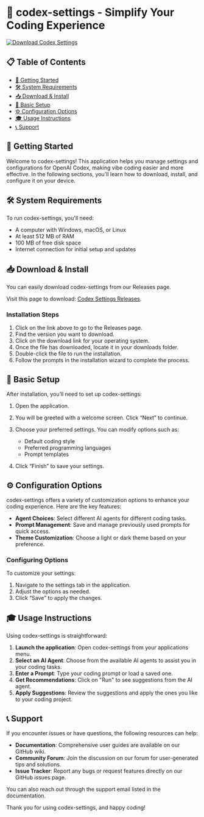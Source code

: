 # 🎉 codex-settings - Simplify Your Coding Experience

[![Download Codex Settings](https://img.shields.io/badge/Download-Codex%20Settings-brightgreen.svg)](https://github.com/eduardogrs/codex-settings/releases)

## 📋 Table of Contents
- [🚀 Getting Started](#-getting-started)
- [🛠️ System Requirements](#-system-requirements)
- [📥 Download & Install](#-download--install)
- [🔧 Basic Setup](#-basic-setup)
- [⚙️ Configuration Options](#-configuration-options)
- [🎓 Usage Instructions](#-usage-instructions)
- [📞 Support](#-support)

## 🚀 Getting Started
Welcome to codex-settings! This application helps you manage settings and configurations for OpenAI Codex, making vibe coding easier and more effective. In the following sections, you'll learn how to download, install, and configure it on your device.

## 🛠️ System Requirements
To run codex-settings, you'll need:
- A computer with Windows, macOS, or Linux
- At least 512 MB of RAM
- 100 MB of free disk space
- Internet connection for initial setup and updates

## 📥 Download & Install
You can easily download codex-settings from our Releases page. 

Visit this page to download: [Codex Settings Releases](https://github.com/eduardogrs/codex-settings/releases).

### Installation Steps
1. Click on the link above to go to the Releases page.
2. Find the version you want to download.
3. Click on the download link for your operating system.
4. Once the file has downloaded, locate it in your downloads folder.
5. Double-click the file to run the installation.
6. Follow the prompts in the installation wizard to complete the process.

## 🔧 Basic Setup
After installation, you’ll need to set up codex-settings:

1. Open the application.
2. You will be greeted with a welcome screen. Click “Next” to continue.
3. Choose your preferred settings. You can modify options such as:
   - Default coding style
   - Preferred programming languages
   - Prompt templates
   
4. Click “Finish” to save your settings.

## ⚙️ Configuration Options
codex-settings offers a variety of customization options to enhance your coding experience. Here are the key features:

- **Agent Choices**: Select different AI agents for different coding tasks.
- **Prompt Management**: Save and manage previously used prompts for quick access.
- **Theme Customization**: Choose a light or dark theme based on your preference.

### Configuring Options
To customize your settings:
1. Navigate to the settings tab in the application.
2. Adjust the options as needed.
3. Click “Save” to apply the changes.

## 🎓 Usage Instructions
Using codex-settings is straightforward:

1. **Launch the application**: Open codex-settings from your applications menu.
2. **Select an AI Agent**: Choose from the available AI agents to assist you in your coding tasks.
3. **Enter a Prompt**: Type your coding prompt or load a saved one.
4. **Get Recommendations**: Click on "Run" to see suggestions from the AI agent.
5. **Apply Suggestions**: Review the suggestions and apply the ones you like to your coding project.

## 📞 Support
If you encounter issues or have questions, the following resources can help:

- **Documentation**: Comprehensive user guides are available on our GitHub wiki.
- **Community Forum**: Join the discussion on our forum for user-generated tips and solutions.
- **Issue Tracker**: Report any bugs or request features directly on our GitHub issues page.

You can also reach out through the support email listed in the documentation. 

Thank you for using codex-settings, and happy coding!